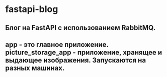 # fastapi-blog
## Блог на FastAPI с использованием RabbitMQ.
## app - это главное приложение. picture_storage_app - приложение, хранящее и выдающее изображения. Запускаются на разных машинах.
